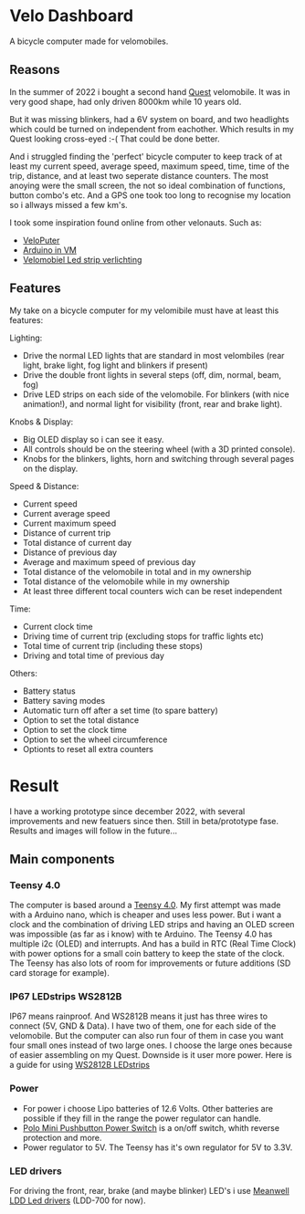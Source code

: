 # Velo Dashboard

A bicycle computer made for velomobiles.

## Reasons

In the summer of 2022 i bought a second hand [Quest](https://www.velomobiel.nl/quest/) velomobile.
It was in very good shape, had only driven 8000km while 10 years old.

But it was missing blinkers, had a 6V system on board, and two headlights which could be turned on independent from eachother. Which results in my Quest looking cross-eyed :-(
That could be done better.

And i struggled finding the 'perfect' bicycle computer to keep track of at least my current speed, average speed, maximum speed, time, time of the trip, distance, and at least two seperate distance counters.
The most anoying were the small screen, the not so ideal combination of functions, button combo's etc. And a GPS one took too long to recognise my location so i allways missed a few km's.

I took some inspiration found online from other velonauts. Such as:
- [VeloPuter](https://veloputer.wordpress.com/about/)
- [Arduino in VM](https://quest.robbroek.nl/search/label/arduino)
- [Velomobiel Led strip verlichting](https://bickyenzijnfietsen.blogspot.com/2018/10/velomobiel-led-strip-verlichting.html)

## Features

My take on a bicycle computer for my velomibile must have at least this features:

Lighting:
- Drive the normal LED lights that are standard in most velombiles (rear light, brake light, fog light and blinkers if present)
- Drive the double front lights in several steps (off, dim, normal, beam, fog)
- Drive LED strips on each side of the velomobile. For blinkers (with nice animation!), and normal light for visibility (front, rear and brake light).

Knobs & Display:
- Big OLED display so i can see it easy.
- All controls should be on the steering wheel (with a 3D printed console).
- Knobs for the blinkers, lights, horn and switching through several pages on the display.

Speed & Distance:
- Current speed
- Current average speed
- Current maximum speed
- Distance of current trip
- Total distance of current day
- Distance of previous day 
- Average and maximum speed of previous day
- Total distance of the velomobile in total and in my ownership
- Total distance of the velomobile while in my ownership
- At least three different tocal counters wich can be reset independent
  
Time:
- Current clock time
- Driving time of current trip (excluding stops for traffic lights etc)
- Total time of current trip (including these stops)
- Driving and total time of previous day
  
Others:
- Battery status
- Battery saving modes
- Automatic turn off after a set time (to spare battery)
- Option to set the total distance
- Option to set the clock time
- Option to set the wheel circumference
- Optionts to reset all extra counters
  
# Result

I have a working prototype since december 2022, with several improvements and new featuers since then. Still in beta/prototype fase. Results and images will follow in the future...

## Main components

### Teensy 4.0

The computer is based around a [Teensy 4.0](https://www.pjrc.com/store/teensy40.html). My first attempt was made with a Arduino nano, which is cheaper and uses less power. But i want a clock and the combination of driving LED strips and having an OLED screen was impossible (as far as i know) with te Arduino. The Teensy 4.0 has multiple i2c (OLED) and interrupts. And has a build in RTC (Real Time Clock) with power options for a small coin battery to keep the state of the clock. The Teensy has also lots of room for improvements or future additions (SD card storage for example).

### IP67 LEDstrips WS2812B

IP67 means rainproof. And WS2812B means it just has three wires to connect (5V, GND & Data). I have two of them, one for each side of the velomobile. But the computer can also run four of them in case you want four small ones instead of two large ones. I choose the large ones because of easier assembling on my Quest. Downside is it user more power.
Here is a guide for using [WS2812B LEDstrips](https://randomnerdtutorials.com/guide-for-ws2812b-addressable-rgb-led-strip-with-arduino/)

### Power

- For power i choose Lipo batteries of 12.6 Volts. Other batteries are possible if they fill in the range the power regulator can handle.
- [Polo Mini Pushbutton Power Switch](https://www.pololu.com/product/2809) is a on/off switch, whith reverse protection and more.
- Power regulator to 5V. The Teensy has it's own regulator for 5V to 3.3V.

### LED drivers

For driving the front, rear, brake (and maybe blinker) LED's i use [Meanwell LDD Led drivers](https://www.meanwell.com/webapp/product/search.aspx?prod=LDD-L) (LDD-700 for now).



